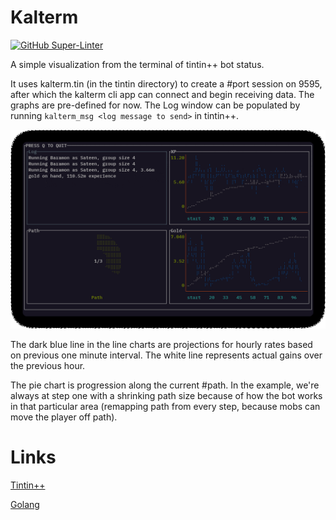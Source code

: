 # Kalterm
[![GitHub Super-Linter](https://github.com/perlsaiyan/kalterm/workflows/Lint/badge.svg)](https://github.com/marketplace/actions/super-linter)

A simple visualization from the terminal of tintin++ bot status.

It uses kalterm.tin (in the tintin directory) to create a #port
session on 9595, after which the kalterm cli app can connect and begin
receiving data.  The graphs are pre-defined for now.  The Log window can be
populated by running `kalterm_msg <log message to send>` in tintin++.

![Screenshot](/screenshots/example.gif)

The dark blue line in the line charts are projections for hourly rates
based on previous one minute interval.  The white line represents 
actual gains over the previous hour.

The pie chart is progression along the current #path.  In the example,
we're always at step one with a shrinking path size because of how
the bot works in that particular area (remapping path from every step,
because mobs can move the player off path).

# Links
[Tintin++](https://tintin.mudhalla.net)

[Golang](https://go.dev)

